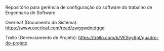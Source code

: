 Repositório para gerência de configuração do software do trabalho de Engenharia de Software

Overleaf (Documento do Sistema): https://www.overleaf.com/read/zwggwdntdggd

Trello (Gerenciamento de Projeto): https://trello.com/b/VESyy6pI/quadro-do-projeto
